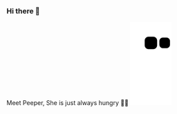 ### Hi there 👋

<!--
  <summary><b>⚡ Recent GitHub Activity</b></summary>
  <br/>
   <a href="https://github.com/TahirAnny"><img alt="Tahira Anny's Activity Graph" src="https://activity-graph.herokuapp.com/graph?username=TahirAnny&custom_title=TahirAnny's%20Contribution%20Graph&theme=react-dark" /></a>
  <br/>
-->


Meet Peeper, She is just always hungry 🤷‍♂️
![snake gif](https://github.com/TahirAnny/TahirAnny/blob/output/github-contribution-grid-snake.svg)


<!--

[![GitHub Streak](https://github-readme-streak-stats.herokuapp.com/?user=TahirAnny)](https://git.io/streak-stats)

-->


<!--
**TahirAnny/TahirAnny** is a ✨ _special_ ✨ repository because its `README.md` (this file) appears on your GitHub profile.

- 🔭 I’m currently working on ...
- 🌱 I’m currently learning ...
- 👯 I’m looking to collaborate on ...
- 🤔 I’m looking for help with ...
- 💬 Ask me about ...
- 📫 How to reach me: ...
- 😄 Pronouns: ...
- ⚡ Fun fact: ...
-->

<!--
<p><img align="center" src="https://github-readme-streak-stats.herokuapp.com/?user=TahirAnny&" alt="TahirAnny" /></p>
-->
